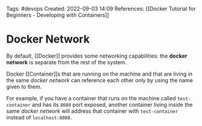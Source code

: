 Tags: #devops 
Created: 2022-09-03 14:09
References: [[Docker Tutorial for Beginners - Developing with Containers]]

# Docker Network
By default, [[Docker]] provides some networking capabilities: the **docker network** is separate from the rest of the system.

Docker [[Container]]s that are running on the machine and that are living in the same *docker network* can reference each other only by using the name given to them.

For example, if you have a container that runs on the machine called `test-container` and has its `8080` port exposed, another container living inside the same *docker network* will address that container with `test-container` instead of `localhost:8080`.